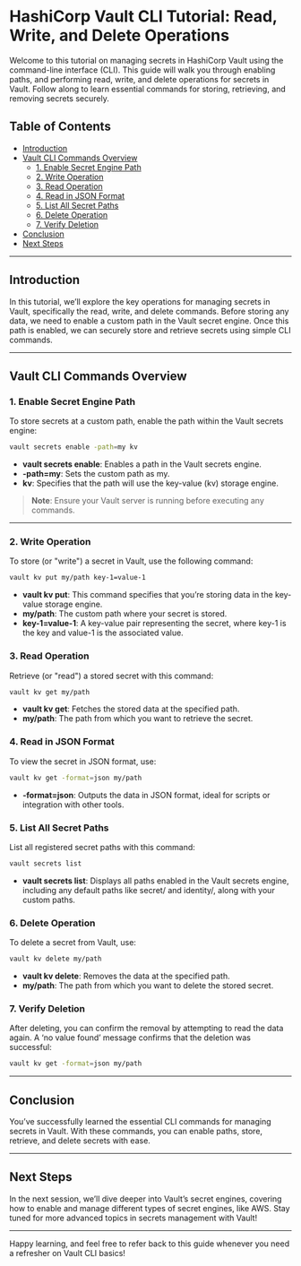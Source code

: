 
# HashiCorp Vault CLI Tutorial: Read, Write, and Delete Operations

Welcome to this tutorial on managing secrets in HashiCorp Vault using the command-line interface (CLI). This guide will walk you through enabling paths, and performing read, write, and delete operations for secrets in Vault. Follow along to learn essential commands for storing, retrieving, and removing secrets securely.

## Table of Contents

- [Introduction](#introduction)
- [Vault CLI Commands Overview](#vault-cli-commands-overview)
  - [1. Enable Secret Engine Path](#1-enable-secret-engine-path)
  - [2. Write Operation](#2-write-operation)
  - [3. Read Operation](#3-read-operation)
  - [4. Read in JSON Format](#4-read-in-json-format)
  - [5. List All Secret Paths](#5-list-all-secret-paths)
  - [6. Delete Operation](#6-delete-operation)
  - [7. Verify Deletion](#7-verify-deletion)
- [Conclusion](#conclusion)
- [Next Steps](#next-steps)

---

## Introduction

In this tutorial, we’ll explore the key operations for managing secrets in Vault, specifically the read, write, and delete commands. Before storing any data, we need to enable a custom path in the Vault secret engine. Once this path is enabled, we can securely store and retrieve secrets using simple CLI commands.

---

## Vault CLI Commands Overview

### 1. Enable Secret Engine Path

To store secrets at a custom path, enable the path within the Vault secrets engine:

```bash
vault secrets enable -path=my kv
```

- **vault secrets enable**: Enables a path in the Vault secrets engine.
- **-path=my**: Sets the custom path as my.
- **kv**: Specifies that the path will use the key-value (kv) storage engine.

> **Note**: Ensure your Vault server is running before executing any commands.

---

### 2. Write Operation

To store (or "write") a secret in Vault, use the following command:

```bash
vault kv put my/path key-1=value-1
```

- **vault kv put**: This command specifies that you’re storing data in the key-value storage engine.
- **my/path**: The custom path where your secret is stored.
- **key-1=value-1**: A key-value pair representing the secret, where key-1 is the key and value-1 is the associated value.

### 3. Read Operation

Retrieve (or "read") a stored secret with this command:

```bash
vault kv get my/path
```

- **vault kv get**: Fetches the stored data at the specified path.
- **my/path**: The path from which you want to retrieve the secret.

### 4. Read in JSON Format

To view the secret in JSON format, use:

```bash
vault kv get -format=json my/path
```

- **-format=json**: Outputs the data in JSON format, ideal for scripts or integration with other tools.

### 5. List All Secret Paths

List all registered secret paths with this command:

```bash
vault secrets list
```

- **vault secrets list**: Displays all paths enabled in the Vault secrets engine, including any default paths like secret/ and identity/, along with your custom paths.

### 6. Delete Operation

To delete a secret from Vault, use:

```bash
vault kv delete my/path
```

- **vault kv delete**: Removes the data at the specified path.
- **my/path**: The path from which you want to delete the stored secret.

### 7. Verify Deletion

After deleting, you can confirm the removal by attempting to read the data again. A ‘no value found’ message confirms that the deletion was successful:

```bash
vault kv get -format=json my/path
```

---

## Conclusion

You’ve successfully learned the essential CLI commands for managing secrets in Vault. With these commands, you can enable paths, store, retrieve, and delete secrets with ease. 

---

## Next Steps

In the next session, we’ll dive deeper into Vault’s secret engines, covering how to enable and manage different types of secret engines, like AWS. Stay tuned for more advanced topics in secrets management with Vault!

---

Happy learning, and feel free to refer back to this guide whenever you need a refresher on Vault CLI basics!
